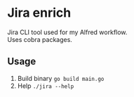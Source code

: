 # Jira enrich

Jira CLI tool used for my Alfred workflow.  
Uses cobra packages.

## Usage

1. Build binary `go build main.go`
2. Help `./jira --help`
